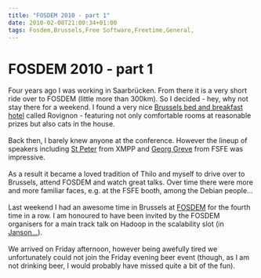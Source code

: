 ```yaml
---
title: "FOSDEM 2010 - part 1"
date: 2010-02-08T21:00:34+01:00
tags: Fosdem,Brussels,Free Software,Freetime,General,
---
```


# FOSDEM 2010 - part 1


Four years ago I was working in Saarbr&uuml;cken. From there it is a very short ride over to FOSDEM (little more than 
300km). So I decided - hey, why not stay there for a weekend. I found a very nice <a 
href="http://www.rovignon.com">Brussels bed and breakfast hotel</a> called Rovignon - featuring not only comfortable 
rooms at reasonable prizes but also cats in the house.<br><br>Back then, I barely knew anyone at the conference. 
However the lineup of speakers including <a href="http://xmpp.org/xsf/people/stpeter.shtml">St Peter</a> from XMPP and 
<a href="http://en.wikipedia.org/wiki/Georg_C._F._Greve">Georg Greve</a> from FSFE was impressive.<br><br>As a result 
it became a loved tradition of Thilo and myself to drive over to Brussels, attend FOSDEM and watch great talks. Over 
time there were more and more familiar faces, e.g. at the FSFE booth, among the Debian people...<br><br>Last weekend I 
had an awesome time in Brussels at <a href="http://www.flickr.com/search/?w=all&q=fosdem+2010&m=text">FOSDEM</a> for 
the fourth time in a row. I am honoured to have been invited by the FOSDEM organisers for a main track talk on Hadoop 
in the scalability slot (in <a href="http://www.flickr.com/search/?q=janson+fosdem">Janson...</a>). <br><br>We arrived 
on Friday afternoon, however being awefully tired we unfortunately could not join the Friday evening beer event 
(though, as I am not drinking beer, I would probably have missed quite a bit of the fun).<br><br>
